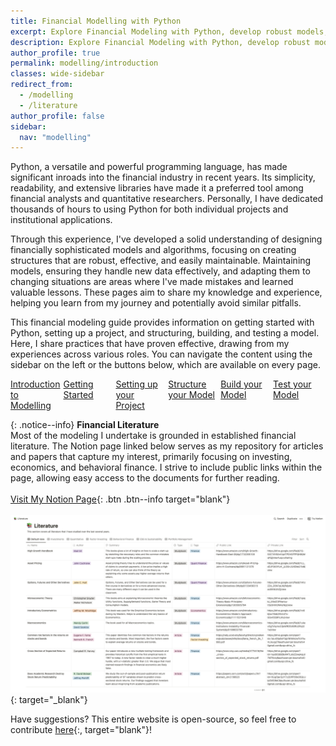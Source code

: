 ```yaml
---
title: Financial Modelling with Python
excerpt: Explore Financial Modeling with Python, develop robust models, avoid pitfalls, and learn from practical experience for professional insights.
description: Explore Financial Modeling with Python, develop robust models, avoid pitfalls, and learn from practical experience for professional insights.
author_profile: true
permalink: modelling/introduction
classes: wide-sidebar
redirect_from:
  - /modelling
  - /literature
author_profile: false
sidebar:
  nav: "modelling"
---
```


Python, a versatile and powerful programming language, has made significant inroads into the financial industry in recent years. Its simplicity, readability, and extensive libraries have made it a preferred tool among financial analysts and quantitative researchers. Personally, I have dedicated thousands of hours to using Python for both individual projects and institutional applications.

Through this experience, I've developed a solid understanding of designing financially sophisticated models and algorithms, focusing on creating structures that are robust, effective, and easily maintainable. Maintaining models, ensuring they handle new data effectively, and adapting them to changing situations are areas where I've made mistakes and learned valuable lessons. These pages aim to share my knowledge and experience, helping you learn from my journey and potentially avoid similar pitfalls.

This financial modeling guide provides information on getting started with Python, setting up a project, and structuring, building, and testing a model. Here, I share practices that have proven effective, drawing from my experiences across various roles. You can navigate the content using the sidebar on the left or the buttons below, which are available on every page.

<div style="display: flex; justify-content: space-between;margin-bottom:10px">
    <a href="/modelling/introduction" class="btn btn--warning" style="flex: 1;margin-right:5px;">Introduction to Modelling</a>
    <a href="/modelling/getting-started" class="btn btn--info" style="flex: 1;margin-right:5px">Getting Started</a>
    <a href="/modelling/setting-up-your-project" class="btn btn--info" style="flex: 1;margin-right:5px">Setting up your Project</a>
    <a href="/modelling/structure-your-model" class="btn btn--info" style="flex: 1;margin-right:5px">Structure your Model</a>
    <a href="/modelling/build-your-model" class="btn btn--info" style="flex: 1;margin-right:5px">Build your Model</a>
    <a href="/modelling/test-your-model" class="btn btn--info" style="flex: 1;margin-right:5px">Test your Model</a>
</div>

{: .notice--info}
**Financial Literature**<br>Most of the modeling I undertake is grounded in established financial literature. The Notion page linked below serves as my repository for articles and papers that capture my interest, primarily focusing on investing, economics, and behavioral finance. I strive to include public links within the page, allowing easy access to the documents for further reading.<br><br>[Visit My Notion Page](https://resolute-cowbell-004.notion.site/74edba0752fa4037aa22116afbe0e29d?v=be67f50a79e34f68891bfda3086a4bb4){: .btn .btn--info target="blank"}<br><br>[![Jeroen Bouma's Notion Page](/assets/images/literature/notion.png)](https://resolute-cowbell-004.notion.site/74edba0752fa4037aa22116afbe0e29d?v=be67f50a79e34f68891bfda3086a4bb4){: target="_blank"}

Have suggestions? This entire website is open-source, so feel free to contribute [here](https://github.com/JerBouma/jerbouma.github.io){:, target="blank"}!